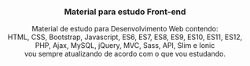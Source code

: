 <h3 align="center">Material para estudo Front-end</h3>

<p align="center">
    Material de estudo para Desenvolvimento Web contendo: <br />
    HTML, CSS, Bootstrap, Javascript, ES6, ES7, ES8, ES9, ES10, ES11, ES12,<br> PHP, Ajax, MySQL, jQuery, MVC, Sass, API, Slim e Ionic <br />
    vou sempre atualizando de acordo   com o que vou estudando.
</p>
